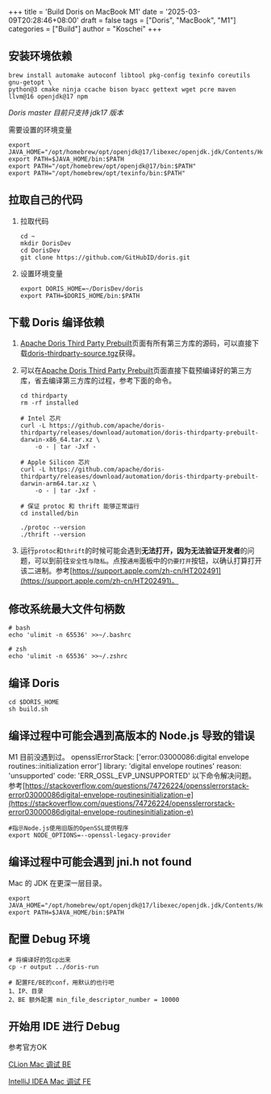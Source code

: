 +++
title = 'Build Doris on MacBook M1'
date = '2025-03-09T20:28:46+08:00'
draft = false
tags = ["Doris", "MacBook", "M1"]
categories = ["Build"]
author = "Koschei"
+++

## 安装环境依赖

```shell
brew install automake autoconf libtool pkg-config texinfo coreutils gnu-getopt \
python@3 cmake ninja ccache bison byacc gettext wget pcre maven llvm@16 openjdk@17 npm
```

*Doris master 目前只支持 jdk17 版本*

需要设置的环境变量

```shell
export JAVA_HOME="/opt/homebrew/opt/openjdk@17/libexec/openjdk.jdk/Contents/Home"
export PATH=$JAVA_HOME/bin:$PATH
export PATH="/opt/homebrew/opt/openjdk@17/bin:$PATH"
export PATH="/opt/homebrew/opt/texinfo/bin:$PATH"
```

## 拉取自己的代码

1. 拉取代码

    ```shell
    cd ~
    mkdir DorisDev
    cd DorisDev
    git clone https://github.com/GitHubID/doris.git
    ```

2. 设置环境变量
   
    ```shell
    export DORIS_HOME=~/DorisDev/doris
    export PATH=$DORIS_HOME/bin:$PATH
    ```

## 下载 Doris 编译依赖

1. [Apache Doris Third Party Prebuilt](https://github.com/apache/doris-thirdparty/releases/tag/automation)页面有所有第三方库的源码，可以直接下载[doris-thirdparty-source.tgz](https://github.com/apache/doris-thirdparty/releases/download/automation/doris-thirdparty-source.tgz)获得。

2. 可以在[Apache Doris Third Party Prebuilt](https://github.com/apache/doris-thirdparty/releases/tag/automation)页面直接下载预编译好的第三方库，省去编译第三方库的过程，参考下面的命令。
    
    ```shell
    cd thirdparty
    rm -rf installed

    # Intel 芯片
    curl -L https://github.com/apache/doris-thirdparty/releases/download/automation/doris-thirdparty-prebuilt-darwin-x86_64.tar.xz \
        -o - | tar -Jxf -

    # Apple Silicon 芯片
    curl -L https://github.com/apache/doris-thirdparty/releases/download/automation/doris-thirdparty-prebuilt-darwin-arm64.tar.xz \
        -o - | tar -Jxf -

    # 保证 protoc 和 thrift 能够正常运行
    cd installed/bin

    ./protoc --version
    ./thrift --version
    ```
3. 运行`protoc`和`thrift`的时候可能会遇到**无法打开，因为无法验证开发者**的问题，可以到前往`安全性与隐私`。点按`通用`面板中的`仍要打开`按钮，以确认打算打开该二进制。参考[https://support.apple.com/zh-cn/HT202491](https://support.apple.com/zh-cn/HT202491)。

## 修改系统最大文件句柄数

```shell
# bash
echo 'ulimit -n 65536' >>~/.bashrc
    
# zsh
echo 'ulimit -n 65536' >>~/.zshrc
```

## 编译 Doris

```shell
cd $DORIS_HOME
sh build.sh
```

## 编译过程中可能会遇到高版本的 Node.js 导致的错误

M1 目前没遇到过。
opensslErrorStack: ['error:03000086:digital envelope routines::initialization error']
library: 'digital envelope routines'
reason: 'unsupported'
code: 'ERR_OSSL_EVP_UNSUPPORTED'
以下命令解决问题。参考[https://stackoverflow.com/questions/74726224/opensslerrorstack-error03000086digital-envelope-routinesinitialization-e](https://stackoverflow.com/questions/74726224/opensslerrorstack-error03000086digital-envelope-routinesinitialization-e)

```shell
#指示Node.js使用旧版的OpenSSL提供程序
export NODE_OPTIONS=--openssl-legacy-provider
```

## 编译过程中可能会遇到 jni.h not found

Mac 的 JDK 在更深一层目录。

```shell
export JAVA_HOME="/opt/homebrew/opt/openjdk@17/libexec/openjdk.jdk/Contents/Home"
export PATH=$JAVA_HOME/bin:$PATH
```

## 配置 Debug 环境

```shell
# 将编译好的包cp出来
cp -r output ../doris-run

# 配置FE/BE的conf，用默认的也行吧
1、IP、目录
2、BE 额外配置 min_file_descriptor_number = 10000
```

## 开始用 IDE 进行 Debug

参考官方OK

[CLion Mac 调试 BE](https://doris.apache.org/zh-CN/community/developer-guide/mac-dev/be-clion-dev)

[IntelliJ IDEA Mac 调试 FE](https://doris.apache.org/zh-CN/community/developer-guide/mac-dev/fe-idea-dev)
